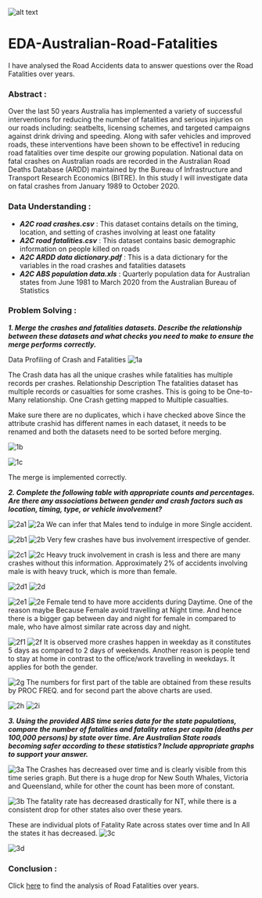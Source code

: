 ![alt text](https://github.com/AbhishekKumar-0311/Micro-Projects/blob/main/EDA-Australian-Road-Fatalities/png/aus.png?raw=true)
# EDA-Australian-Road-Fatalities
I have analysed the Road Accidents data to answer questions over the Road Fatalities over years.

### Abstract :

Over the last 50 years Australia has implemented a variety of successful interventions for reducing the number of fatalities and serious injuries on our roads including: seatbelts, licensing schemes, and targeted campaigns against drink driving and speeding. Along with safer vehicles and improved roads, these interventions have been shown to be effective1 in reducing road fatalities over time despite our growing population.
National data on fatal crashes on Australian roads are recorded in the Australian Road Deaths Database (ARDD) maintained by the Bureau of Infrastructure and Transport Research Economics (BITRE).
In this study I will investigate data on fatal crashes from January 1989 to October 2020.

### Data Understanding :

- **_A2C road crashes.csv_** : This dataset contains details on the timing, location, and setting of crashes involving at least one fatality
- **_A2C road fatalities.csv_** : This dataset contains basic demographic information on people killed on roads
- **_A2C ARDD data dictionary.pdf_** : This is a data dictionary for the variables in the road crashes and fatalities datasets
- **_A2C ABS population data.xls_** : Quarterly population data for Australian states from June 1981 to March 2020 from the Australian Bureau of Statistics


### Problem Solving :

**_1. Merge the crashes and fatalities datasets. Describe the relationship between these datasets and what checks you need to make to ensure the merge performs correctly._**

Data Profiling of Crash and Fatalities
![1a](https://github.com/AbhishekKumar-0311/Micro-Projects/blob/main/EDA-Australian-Road-Fatalities/png/1a.png)

The Crash data has all the unique crashes while fatalities has multiple records per crashes.
Relationship Description
The fatalities dataset has multiple records or casualties for some crashes.
This is going to be One-to-Many relationship. One Crash getting mapped to Multiple casualties.

Make sure there are no duplicates, which i have checked above
Since the attribute crashid has different names in each dataset, it needs to be renamed and both the datasets need to be sorted before merging.

![1b](https://github.com/AbhishekKumar-0311/Micro-Projects/blob/main/EDA-Australian-Road-Fatalities/png/1b.png)

![1c](https://github.com/AbhishekKumar-0311/Micro-Projects/blob/main/EDA-Australian-Road-Fatalities/png/1c.png)

The merge is implemented correctly.


**_2. Complete the following table with appropriate counts and percentages. Are there any associations between gender and crash factors such as location, timing, type, or vehicle involvement?_**

![2a1](https://github.com/AbhishekKumar-0311/Micro-Projects/blob/main/EDA-Australian-Road-Fatalities/png/2a1.png)
![2a](https://github.com/AbhishekKumar-0311/Micro-Projects/blob/main/EDA-Australian-Road-Fatalities/png/2a.png)
We can infer that Males tend to indulge in more Single accident.

![2b1](https://github.com/AbhishekKumar-0311/Micro-Projects/blob/main/EDA-Australian-Road-Fatalities/png/2b1.png)
![2b](https://github.com/AbhishekKumar-0311/Micro-Projects/blob/main/EDA-Australian-Road-Fatalities/png/2b.png)
Very few crashes have bus involvement irrespective of gender.

![2c1](https://github.com/AbhishekKumar-0311/Micro-Projects/blob/main/EDA-Australian-Road-Fatalities/png/2c1.png)
![2c](https://github.com/AbhishekKumar-0311/Micro-Projects/blob/main/EDA-Australian-Road-Fatalities/png/2c.png)
Heavy truck involvement in crash is less and there are many crashes without this information.
Approximately 2% of accidents involving male is with heavy truck, which is more than female.

![2d1](https://github.com/AbhishekKumar-0311/Micro-Projects/blob/main/EDA-Australian-Road-Fatalities/png/2d1.png)
![2d](https://github.com/AbhishekKumar-0311/Micro-Projects/blob/main/EDA-Australian-Road-Fatalities/png/2d.png)

![2e1](https://github.com/AbhishekKumar-0311/Micro-Projects/blob/main/EDA-Australian-Road-Fatalities/png/2e1.png)
![2e](https://github.com/AbhishekKumar-0311/Micro-Projects/blob/main/EDA-Australian-Road-Fatalities/png/2e.png)
Female tend to have more accidents during Daytime. One of the reason maybe Because Female avoid travelling at Night time. And hence there is a bigger gap between day and night for female in compared to male, who have almost similar rate across day and night.

![2f1](https://github.com/AbhishekKumar-0311/Micro-Projects/blob/main/EDA-Australian-Road-Fatalities/png/2f1.png)
![2f](https://github.com/AbhishekKumar-0311/Micro-Projects/blob/main/EDA-Australian-Road-Fatalities/png/2f.png)
It is observed more crashes happen in weekday as it constitutes 5 days as compared to 2 days of weekends.
Another reason is people tend to stay at home in contrast to the office/work travelling in weekdays.
It applies for both the gender.


![2g](https://github.com/AbhishekKumar-0311/Micro-Projects/blob/main/EDA-Australian-Road-Fatalities/png/2g.png)
The numbers for first part of the table are obtained from these results by PROC FREQ. and for second part the above charts are used.

![2h](https://github.com/AbhishekKumar-0311/Micro-Projects/blob/main/EDA-Australian-Road-Fatalities/png/2h.png)
![2i](https://github.com/AbhishekKumar-0311/Micro-Projects/blob/main/EDA-Australian-Road-Fatalities/png/2i.png)

**_3. Using the provided ABS time series data for the state populations, compare the number of fatalities and fatality rates per capita (deaths per 100,000 persons) by state over time. Are Australian State roads becoming safer according to these statistics? Include appropriate graphs to support your answer._**

![3a](https://github.com/AbhishekKumar-0311/Micro-Projects/blob/main/EDA-Australian-Road-Fatalities/png/3a.png)
The Crashes has decreased over time and is clearly visible from this time series graph. But there is a huge drop for New South Whales, Victoria and Queensland, while for other the count has been more of constant.

![3b](https://github.com/AbhishekKumar-0311/Micro-Projects/blob/main/EDA-Australian-Road-Fatalities/png/3b.png)
The fatality rate has decreased drastically for NT, while there is a consistent drop for other states also over these years.

These are individual plots of Fatality Rate across states over time and In All the states it has decreased.
![3c](https://github.com/AbhishekKumar-0311/Micro-Projects/blob/main/EDA-Australian-Road-Fatalities/png/3c.png)

![3d](https://github.com/AbhishekKumar-0311/Micro-Projects/blob/main/EDA-Australian-Road-Fatalities/png/3d.png)

### Conclusion :

Click [here](https://github.com/AbhishekKumar-0311/Micro-Projects/blob/main/EDA-Australian-Road-Fatalities/AnalysisResult/AnalysisDocument.docx) to find the analysis of Road Fatalities over years.
